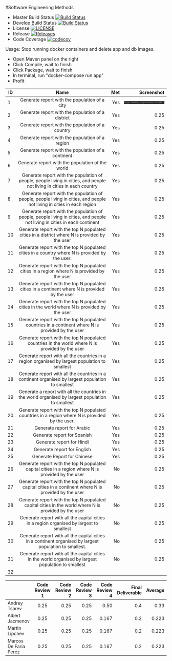 #Software Engineering Methods

- Master Build Status [![Build Status](https://travis-ci.org/tsarevpp/sem.svg?branch=master)](https://travis-ci.org/tsarevpp/sem)
- Develop Build Status [![Build Status](https://travis-ci.org/tsarevpp/sem.svg?branch=develop)](https://travis-ci.org/tsarevpp/sem)
- License [![LICENSE](https://img.shields.io/github/license/tsarevpp/sem.svg?style=flat-square)](https://github.com/tsarevpp/sem/blob/master/LICENSE)
- Release [![Releases](https://img.shields.io/github/release/tsarevpp/sem/all.svg?style=flat-square)](https://github.com/tsarevpp/sem/releases)
- Code Coverage [![codecov](https://codecov.io/gh/tsarevpp/sem/branch/master/graph/badge.svg)](https://codecov.io/gh/tsarevpp/sem)

Usage:
 Stop running docker containers and delete app and db images.
 - Open Maven panel on the right
 - Click Compile, wait to finish
 - Click Package, wait to finish
 - In terminal, run "docker-compose run app"
 - Profit
 
 
 | ID  | Name          | Met           | Screenshot     |
  | ---|:-------------:| -------------:| --------------:|
  | 1  | Generate report with the population of a city |          Yes |       ![pic](./img/1.png)     |
  | 2  | Generate report with the population of a district |          Yes |           0.25 |
  | 3  | Generate report with the population of a country|          Yes |           0.25 |
  | 4  | Generate report with the population of a region |          Yes |           0.25 |
  | 5  | Generate report with the population of a continent |          Yes |           0.25 |
  | 6  | Generate report with the population of the world |          Yes |           0.25 |
  | 7  | Generate report with the population of people, people living in cities, and people not living in cities in each country |          Yes |           0.25 |
  | 8  | Generate report with the population of people, people living in cities, and people not living in cities in each region |          Yes |           0.25 |
  | 9  | Generate report with the population of people, people living in cities, and people not living in cities in each continent |          Yes |           0.25 |
  | 10 | Generate report with the top N populated cities in a district where N is provided by the user |          Yes |           0.25 |
  | 11 | Generate report with the top N populated cities in a country where N is provided by the user. |          Yes |           0.25 |
  | 12 | Generate report with the top N populated cities in a region where N is provided by the user |          Yes |           0.25 |
  | 13 | Generate report with the top N populated cities in a continent where N is provided by the user |          Yes |           0.25 |
  | 14 | Generate report with the top N populated cities in the world where N is provided by the user |          Yes |           0.25 |
  | 15 | Generate report with the top N populated countries in a continent where N is provided by the user |          Yes |           0.25 |
  | 16 | Generate report with the top N populated countries in the world where N is provided by the user |          Yes |           0.25 |
  | 17 | Generate report with all the countries in a region organised by largest population to smallest |          Yes |           0.25 |
  | 18 | Generate report with all the countries in a continent organised by largest population to smallest |          Yes |           0.25 |
  | 19 | Generate a report with all the countries in the world organised by largest population to smallest |          Yes |           0.25 |
  | 20 | Generate report with the top N populated countries in a region where N is provided by the user. |          Yes |           0.25 |
  | 21 | Generate report for Arabic |          Yes |           0.25 |
  | 22 | Generate report for Spanish |          Yes |           0.25 |
  | 23 | Generate report for Hindi |          Yes |           0.25 |
  | 24 | Generate report for English |          Yes |           0.25 |
  | 25 | Generate Report for Chinese |          Yes |           0.25 |
  | 26 | Generate report with the top N populated capital cities in a region where N is provided by the user |          No |           0.25 |
  | 27 | Generate report with the top N populated capital cities in a continent where N is provided by the user |          No |           0.25 |
  | 28 | Generate report with the top N populated capital cities in the world where N is provided by the user |          No |           0.25 |
  | 29 | Generate report with all the capital cities in a region organised by largest to smallest |          No |           0.25 |
  | 30 | Generate report with all the capital cities in a continent organised by largest population to smallest. |          No |           0.25 |
  | 31 | Generate report with all the capital cities in the world organised by largest population to smallest |          No |           0.25 |
  | 32 |           |           |            |
 
 
 
 
 
 
 
 |                 | Code Review 1 | Code Review 2 | Code Review 3  | Code Review 4  | Final Deliverable | Average        |
 | ----------------|:-------------:| -------------:| --------------:| --------------:| -----------------:| --------------:|
 | Andrey Tsarev   |          0.25 |          0.25 |           0.25 |           0.50 |               0.4 |           0.33 |
 | Albert Jacmenov |          0.25 |          0.25 |           0.25 |          0.167 |               0.2 |          0.223 |
 | Martin Lipchev  |          0.25 |          0.25 |           0.25 |          0.167 |               0.2 |          0.223 |
 | Marcos De Faria Perez|     0.25 |          0.25 |           0.25 |          0.167 |               0.2 |          0.223 |
